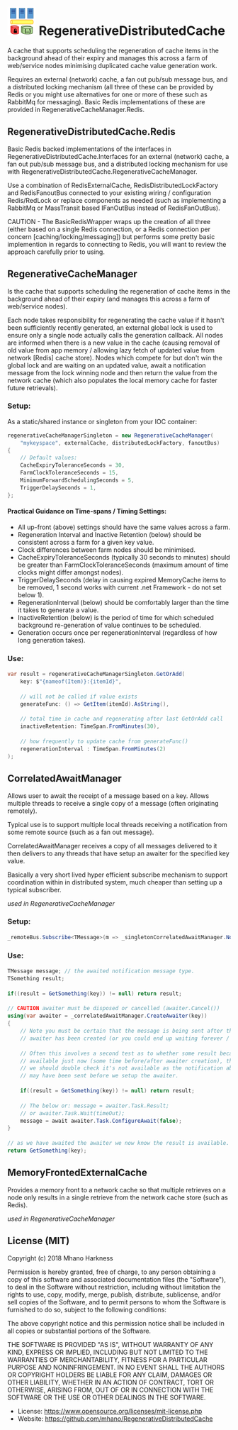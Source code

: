 # ![RegenerativeDistributedCache Icon](https://raw.githubusercontent.com/mhano/RegenerativeDistributedCache/master/docs/Icon.png) RegenerativeDistributedCache

A cache that supports scheduling the regeneration of cache items in the background ahead of their
expiry and manages this across a farm of web/service nodes minimising duplicated cache value 
generation work.

Requires an external (network) cache, a fan out pub/sub message bus, and a distributed locking
mechanism (all three of these can be provided by Redis or you might use alternatives for one or
more of these such as RabbitMq for messaging). Basic Redis implementations of these are provided
in RegenerativeCacheManager.Redis.

## RegenerativeDistributedCache.Redis

Basic Redis backed implementations of the interfaces in RegenerativeDistributedCache.Interfaces for 
an external (network) cache, a fan out pub/sub message bus, and a distributed locking mechanism for
use with RegenerativeDistributedCache.RegenerativeCacheManager.

Use a combination of RedisExternalCache, RedisDistributedLockFactory and RedisFanoutBus connected
to your existing wiring / configuration Redis/RedLock or replace components as needed (such as 
implementing a RabbitMq or MassTransit based IFanOutBus instead of RedisFanOutBus).

CAUTION - The BasicRedisWrapper wraps up the creation of all three (either based on a single Redis 
connection, or a Redis connection per concern [caching/locking/messaging]) but performs some pretty
basic implemention in regards to connecting to Redis, you will want to review the approach carefully
prior to using.

## RegenerativeCacheManager

Is the cache that supports scheduling the regeneration of cache items in the background ahead
of their expiry (and manages this across a farm of web/service nodes).

Each node takes responsibility for regenerating the cache value if it hasn't been sufficiently 
recently generated, an external global lock is used to ensure only a single node actually calls
the generation callback. All nodes are informed when there is a new value in the cache 
(causing removal of old value from app memory / allowing lazy fetch of updated value from
network [Redis] cache store). Nodes which compete for but don't win the global lock and are
waiting on an updated value, await a notification message from the lock winning node and 
then return the value from the network cache (which also populates the local memory cache
for faster future retrievals).

### Setup:

As a static/shared instance or singleton from your IOC container:

```C#
regenerativeCacheManagerSingleton = new RegenerativeCacheManager(
	"mykeyspace", externalCache, distributedLockFactory, fanoutBus)
{
    // Default values:
    CacheExpiryToleranceSeconds = 30, 
    FarmClockToleranceSeconds = 15,
    MinimumForwardSchedulingSeconds = 5,
    TriggerDelaySeconds = 1,
};
```

#### Practical Guidance on Time-spans / Timing Settings:
* All up-front (above) settings should have the same values across a farm.
* Regeneration Interval and Inactive Retention (below) should be consistent across a farm
   for a given key value.
* Clock differences between farm nodes should be minimised.
* CacheExpiryToleranceSeconds (typically 30 seconds to minutes) should be greater than 
   FarmClockToleranceSeconds (maximum amount of time clocks might differ amongst nodes).
* TriggerDelaySeconds (delay in causing expired MemoryCache items to be removed, 1 second
   works with current .net Framework - do not set below 1).
* RegenerationInterval (below) should be comfortably larger than the time it takes to 
   generate a value.
* InactiveRetention (below) is the period of time for which scheduled background 
   re-generation of value continues to be scheduled.
* Generation occurs once per regenerationInterval (regardless of how long generation takes).

### Use:

```C#
var result = regenerativeCacheManagerSingleton.GetOrAdd(
    key: $"{nameof(Item)}:{itemId}", 

	// will not be called if value exists
    generateFunc: () => GetItem(itemId).AsString(),

	// total time in cache and regenerating after last GetOrAdd call
    inactiveRetention: TimeSpan.FromMinutes(30),

	// how frequently to update cache from generateFunc()
    regenerationInterval : TimeSpan.FromMinutes(2)
);
```
## CorrelatedAwaitManager

Allows user to await the receipt of a message based on a key. Allows multiple threads to receive a
single copy of a message (often originating remotely).

Typical use is to support multiple local threads receiving a notification from some remote source
(such as a fan out message).

CorrelatedAwaitManager receives a copy of all messages delivered to it then delivers to any threads 
that have setup an awaiter for the specified key value.

Basically a very short lived hyper efficient subscribe mechanism to support coordination within in
distributed system, much cheaper than setting up a typical subscriber.

*used in RegenerativeCacheManager*

### Setup:

```C#
_remoteBus.Subscribe<TMessage>(m => _singletonCorrelatedAwaitManager.NotifyAwaiters(m));
```

### Use:

```C#
TMessage message; // the awaited notification message type.
TSomething result;

if((result = GetSomething(key)) != null) return result;

// CAUTION awaiter must be disposed or cancelled (awaiter.Cancel())
using(var awaiter = _correlatedAwaitManager.CreateAwaiter(key))
{
	// Note you must be certain that the message is being sent after the
	// awaiter has been created (or you could end up waiting forever / timing out).

	// Often this involves a second test as to whether some result became
	// available just now (some time before/after awaiter creation), therefore
	// we should double check it's not available as the notification about it
	// may have been sent before we setup the awaiter.

	if((result = GetSomething(key)) != null) return result;

	// The below or: message = awaiter.Task.Result;
	// or awaiter.Task.Wait(timeOut);
	message = await awaiter.Task.ConfigureAwait(false);
}

// as we have awaited the awaiter we now know the result is available.
return GetSomething(key);
```

## MemoryFrontedExternalCache

Provides a memory front to a network cache so that multiple retrieves on a node only results in a
single retrieve from the network cache store (such as Redis).

*used in RegenerativeCacheManager*

## License (MIT)

Copyright (c) 2018 Mhano Harkness

Permission is hereby granted, free of charge, to any person obtaining a copy
of this software and associated documentation files (the "Software"), to deal
in the Software without restriction, including without limitation the rights
to use, copy, modify, merge, publish, distribute, sublicense, and/or sell
copies of the Software, and to permit persons to whom the Software is
furnished to do so, subject to the following conditions:

The above copyright notice and this permission notice shall be included in all
copies or substantial portions of the Software.

THE SOFTWARE IS PROVIDED "AS IS", WITHOUT WARRANTY OF ANY KIND, EXPRESS OR
IMPLIED, INCLUDING BUT NOT LIMITED TO THE WARRANTIES OF MERCHANTABILITY,
FITNESS FOR A PARTICULAR PURPOSE AND NONINFRINGEMENT. IN NO EVENT SHALL THE
AUTHORS OR COPYRIGHT HOLDERS BE LIABLE FOR ANY CLAIM, DAMAGES OR OTHER
LIABILITY, WHETHER IN AN ACTION OF CONTRACT, TORT OR OTHERWISE, ARISING FROM,
OUT OF OR IN CONNECTION WITH THE SOFTWARE OR THE USE OR OTHER DEALINGS IN THE
SOFTWARE.

* License: https://www.opensource.org/licenses/mit-license.php
* Website: https://github.com/mhano/RegenerativeDistributedCache
